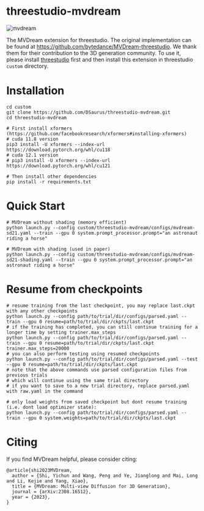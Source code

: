 # threestudio-mvdream
![mvdream](https://github.com/DSaurus/threestudio-mvdream/assets/24589363/b21e2a80-7ea9-4add-890e-0395b91aa5af)

The MVDream extension for threestudio. The original implementation can be found at https://github.com/bytedance/MVDream-threestudio. We thank them for their contribution to the 3D generation community. To use it, please install [threestudio](https://github.com/threestudio-project/threestudio) first and then install this extension in threestudio `custom` directory.

# Installation
```
cd custom
git clone https://github.com/DSaurus/threestudio-mvdream.git
cd threestudio-mvdream

# First install xformers (https://github.com/facebookresearch/xformers#installing-xformers)
# cuda 11.8 version
pip3 install -U xformers --index-url https://download.pytorch.org/whl/cu118
# cuda 12.1 version
# pip3 install -U xformers --index-url https://download.pytorch.org/whl/cu121

# Then install other dependencies
pip install -r requirements.txt
```

# Quick Start
```
# MVDream without shading (memory efficient)
python launch.py --config custom/threestudio-mvdream/configs/mvdream-sd21.yaml --train --gpu 0 system.prompt_processor.prompt="an astronaut riding a horse"

# MVDream with shading (used in paper)
python launch.py --config custom/threestudio-mvdream/configs/mvdream-sd21-shading.yaml --train --gpu 0 system.prompt_processor.prompt="an astronaut riding a horse"
```

# Resume from checkpoints
```
# resume training from the last checkpoint, you may replace last.ckpt with any other checkpoints
python launch.py --config path/to/trial/dir/configs/parsed.yaml --train --gpu 0 resume=path/to/trial/dir/ckpts/last.ckpt
# if the training has completed, you can still continue training for a longer time by setting trainer.max_steps
python launch.py --config path/to/trial/dir/configs/parsed.yaml --train --gpu 0 resume=path/to/trial/dir/ckpts/last.ckpt trainer.max_steps=20000
# you can also perform testing using resumed checkpoints
python launch.py --config path/to/trial/dir/configs/parsed.yaml --test --gpu 0 resume=path/to/trial/dir/ckpts/last.ckpt
# note that the above commands use parsed configuration files from previous trials
# which will continue using the same trial directory
# if you want to save to a new trial directory, replace parsed.yaml with raw.yaml in the command

# only load weights from saved checkpoint but dont resume training (i.e. dont load optimizer state):
python launch.py --config path/to/trial/dir/configs/parsed.yaml --train --gpu 0 system.weights=path/to/trial/dir/ckpts/last.ckpt
```

# Citing

If you find MVDream helpful, please consider citing:

```
@article{shi2023MVDream,
  author = {Shi, Yichun and Wang, Peng and Ye, Jianglong and Mai, Long and Li, Kejie and Yang, Xiao},
  title = {MVDream: Multi-view Diffusion for 3D Generation},
  journal = {arXiv:2308.16512},
  year = {2023},
}
```

